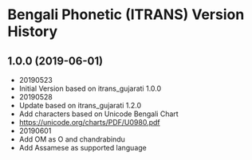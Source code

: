 Bengali Phonetic (ITRANS) Version History
===========================

1.0.0 (2019-06-01)
----------------
* 20190523
* Initial Version based on itrans_gujarati 1.0.0
* 20190528 
* Update based on itrans_gujarati 1.2.0 
* Add characters based on Unicode Bengali Chart
* https://unicode.org/charts/PDF/U0980.pdf
* 20190601
* Add OM as O and chandrabindu
* Add Assamese as supported language
